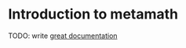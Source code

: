 # Introduction to metamath

TODO: write [great documentation](http://jacobian.org/writing/what-to-write/)
